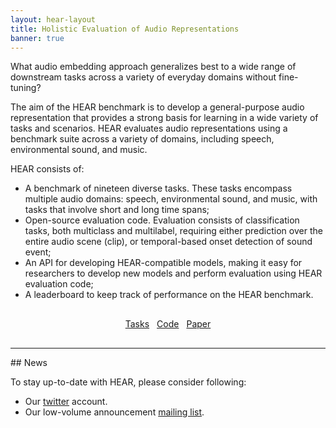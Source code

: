 ```yaml
---
layout: hear-layout
title: Holistic Evaluation of Audio Representations
banner: true
---
```


What audio embedding approach generalizes best to a wide range of downstream tasks 
across a variety of everyday domains without fine-tuning? 

The aim of the HEAR benchmark is to develop a general-purpose audio representation 
that provides a strong basis for learning in a wide variety of tasks and scenarios. HEAR evaluates audio representations using a benchmark suite across a variety of 
domains, including speech, environmental sound, and music.

HEAR consists of:
* A benchmark of nineteen diverse tasks. These tasks encompass multiple audio domains: 
  speech, environmental sound, and music, with tasks that involve short and long time spans;
* Open-source evaluation code. Evaluation consists of classification tasks, both 
  multiclass and multilabel, requiring either prediction over the entire audio 
  scene (clip), or temporal-based onset detection of sound event;
* An API for developing HEAR-compatible models, making it easy for researchers to
  develop new models and perform evaluation using HEAR evaluation code;
* A leaderboard to keep track of performance on the HEAR benchmark.

<div id="button-group" style="margin-top: 30px; margin-bottom: 30px; display: flex; justify-content: center; align-items: left; gap: 12px;">
    <a href="{{ site.baseurl }}/hear-tasks.html" role="button" class="btn btn-primary">Tasks</a>
    <a href="#" role="button" class="btn btn-primary">Code</a>
    <a href="https://arxiv.org/abs/2203.03022" role="button" class="btn btn-primary">Paper</a>
</div>


<hr />
## News

To stay up-to-date with HEAR, please consider following:
* Our [twitter](https://twitter.com/neuralaudio) account.
* Our low-volume announcement [mailing list](http://eepurl.com/hwrhrz).
